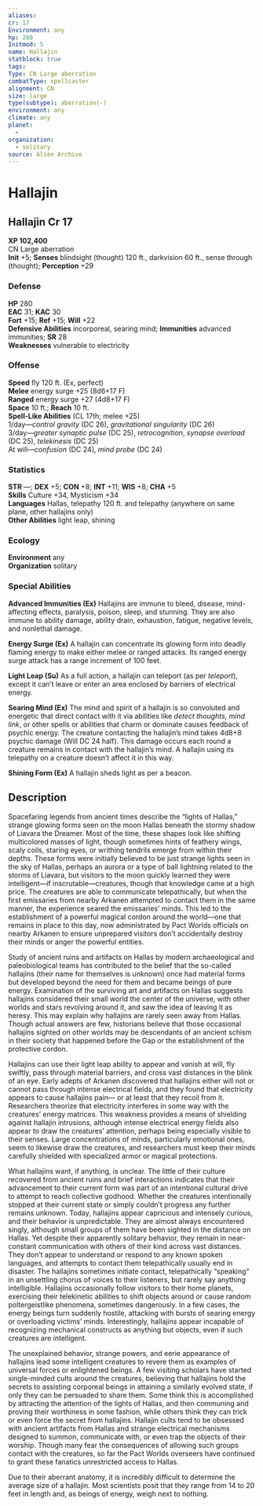 ```yaml
---
aliases: 
cr: 17
Environment: any
hp: 280
Initmod: 5
name: Hallajin
statblock: true
tags: 
Type: CN Large aberration
combatType: spellcaster
alignment: CN
size: large
type(subtype): aberration(-)
environment: any
climate: any
planet:
  - 
organization:
  - solitary
source: Alien Archive
---
```


# Hallajin

## Hallajin Cr 17

**XP 102,400**  
CN Large aberration  
**Init** +5; **Senses** blindsight (thought) 120 ft., darkvision 60 ft., sense through (thought); **Perception** +29  

### Defense

**HP** 280  
**EAC** 31; **KAC** 30  
**Fort** +15; **Ref** +15; **Will** +22  
**Defensive Abilities** incorporeal, searing mind; **Immunities** advanced immunities; **SR** 28  
**Weaknesses** vulnerable to electricity

### Offense

**Speed** fly 120 ft. (Ex, perfect)  
**Melee** energy surge +25 (8d6+17 F)  
**Ranged** energy surge +27 (4d8+17 F)  
**Space** 10 ft.; **Reach** 10 ft.  
**Spell-Like Abilities** (CL 17th; melee +25)  
1/day—_control gravity_ (DC 26), _gravitational singularity_ (DC 26)  
3/day—_greater synaptic pulse_ (DC 25), _retrocognition_, _synapse overload_ (DC 25), _telekinesis_ (DC 25)  
At will—_confusion_ (DC 24), _mind probe_ (DC 24)

### Statistics

**STR** —; **DEX** +5; **CON** +8; **INT** +11; **WIS** +8; **CHA** +5  
**Skills** Culture +34, Mysticism +34  
**Languages** Hallas, telepathy 120 ft. and telepathy (anywhere on same plane, other hallajins only)  
**Other Abilities** light leap, shining

### Ecology

**Environment** any  
**Organization** solitary

### Special Abilities

**Advanced Immunities (Ex)** Hallajins are immune to bleed, disease, mind-affecting effects, paralysis, poison, sleep, and stunning. They are also immune to ability damage, ability drain, exhaustion, fatigue, negative levels, and nonlethal damage.

**Energy Surge (Ex)** A hallajin can concentrate its glowing form into deadly flaming energy to make either melee or ranged attacks. Its ranged energy surge attack has a range increment of 100 feet.

**Light Leap (Su)** As a full action, a hallajin can teleport (as per _teleport_), except it can’t leave or enter an area enclosed by barriers of electrical energy.

**Searing Mind (Ex)** The mind and spirit of a hallajin is so convoluted and energetic that direct contact with it via abilities like _detect thoughts_, _mind link_, or other spells or abilities that charm or dominate causes feedback of psychic energy. The creature contacting the hallajin’s mind takes 4d8+8 psychic damage (Will DC 24 half). This damage occurs each round a creature remains in contact with the hallajin’s mind. A hallajin using its telepathy on a creature doesn’t affect it in this way.

**Shining Form (Ex)** A hallajin sheds light as per a beacon.

## Description

Spacefaring legends from ancient times describe the “lights of Hallas,” strange glowing forms seen on the moon Hallas beneath the stormy shadow of Liavara the Dreamer. Most of the time, these shapes look like shifting multicolored masses of light, though sometimes hints of feathery wings, scaly coils, staring eyes, or writhing tendrils emerge from within their depths. These forms were initially believed to be just strange lights seen in the sky of Hallas, perhaps an aurora or a type of ball lightning related to the storms of Liavara, but visitors to the moon quickly learned they were intelligent—if inscrutable—creatures, though that knowledge came at a high price. The creatures are able to communicate telepathically, but when the first emissaries from nearby Arkanen attempted to contact them in the same manner, the experience seared the emissaries’ minds. This led to the establishment of a powerful magical cordon around the world—one that remains in place to this day, now administrated by Pact Worlds officials on nearby Arkanen to ensure unprepared visitors don’t accidentally destroy their minds or anger the powerful entities.

Study of ancient ruins and artifacts on Hallas by modern archaeological and paleobiological teams has contributed to the belief that the so-called hallajins (their name for themselves is unknown) once had material forms but developed beyond the need for them and became beings of pure energy. Examination of the surviving art and artifacts on Hallas suggests hallajins considered their small world the center of the universe, with other worlds and stars revolving around it, and saw the idea of leaving it as heresy. This may explain why hallajins are rarely seen away from Hallas. Though actual answers are few, historians believe that those occasional hallajins sighted on other worlds may be descendants of an ancient schism in their society that happened before the Gap or the establishment of the protective cordon.

Hallajins can use their light leap ability to appear and vanish at will, fly swiftly, pass through material barriers, and cross vast distances in the blink of an eye. Early adepts of Arkanen discovered that hallajins either will not or cannot pass through intense electrical fields, and they found that electricity appears to cause hallajins pain— or at least that they recoil from it. Researchers theorize that electricity interferes in some way with the creatures’ energy matrices. This weakness provides a means of shielding against hallajin intrusions, although intense electrical energy fields also appear to draw the creatures’ attention, perhaps being especially visible to their senses. Large concentrations of minds, particularly emotional ones, seem to likewise draw the creatures, and researchers must keep their minds carefully shielded with specialized armor or magical protections.

What hallajins want, if anything, is unclear. The little of their culture recovered from ancient ruins and brief interactions indicates that their advancement to their current form was part of an intentional cultural drive to attempt to reach collective godhood. Whether the creatures intentionally stopped at their current state or simply couldn’t progress any further remains unknown. Today, hallajins appear capricious and intensely curious, and their behavior is unpredictable. They are almost always encountered singly, although small groups of them have been sighted in the distance on Hallas. Yet despite their apparently solitary behavior, they remain in near-constant communication with others of their kind across vast distances. They don’t appear to understand or respond to any known spoken languages, and attempts to contact them telepathically usually end in disaster. The hallajins sometimes initiate contact, telepathically “speaking” in an unsettling chorus of voices to their listeners, but rarely say anything intelligible. Hallajins occasionally follow visitors to their home planets, exercising their telekinetic abilities to shift objects around or cause random poltergeistlike phenomena, sometimes dangerously. In a few cases, the energy beings turn suddenly hostile, attacking with bursts of searing energy or overloading victims’ minds. Interestingly, hallajins appear incapable of recognizing mechanical constructs as anything but objects, even if such creatures are intelligent.

The unexplained behavior, strange powers, and eerie appearance of hallajins lead some intelligent creatures to revere them as examples of universal forces or enlightened beings. A few visiting scholars have started single-minded cults around the creatures, believing that hallajins hold the secrets to assisting corporeal beings in attaining a similarly evolved state, if only they can be persuaded to share them. Some think this is accomplished by attracting the attention of the lights of Hallas, and then communing and proving their worthiness in some fashion, while others think they can trick or even force the secret from hallajins. Hallajin cults tend to be obsessed with ancient artifacts from Hallas and strange electrical mechanisms designed to summon, communicate with, or even trap the objects of their worship. Though many fear the consequences of allowing such groups contact with the creatures, so far the Pact Worlds overseers have continued to grant these fanatics unrestricted access to Hallas.

Due to their aberrant anatomy, it is incredibly difficult to determine the average size of a hallajin. Most scientists posit that they range from 14 to 20 feet in length and, as beings of energy, weigh next to nothing.


